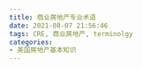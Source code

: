 ```yaml
---
title: 商业房地产专业术语
date: 2021-08-07 21:56:46
tags: CRE, 商业房地产, terminolgy
categories:
- 美国房地产基本知识
---
```

